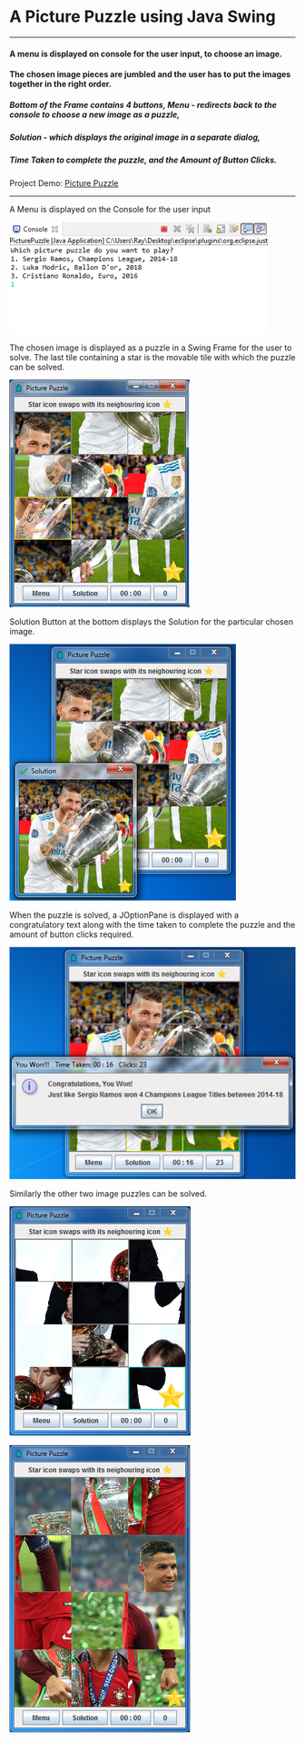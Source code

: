 # A Picture Puzzle using Java Swing
***
#### A menu is displayed on console for the user input, to choose an image.
#### The chosen image pieces are jumbled and the user has to put the images together in the right order.
##### Bottom of the Frame contains 4 buttons, Menu - redirects back to the console to choose a new image as a puzzle, 
##### Solution - which displays the original image in a separate dialog, 
##### Time Taken to complete the puzzle, and the Amount of Button Clicks.

Project Demo: [Picture Puzzle](https://replit.com/@MajinVegetaSSJ2/Picture-Puzzle?v=1)

---

A Menu is displayed on the Console for the user input

![Capture_PicturePuzzle_Console.PNG](https://github.com/04xRaynal/Picture_Puzzle_JavaSwing/blob/3a93f9a45fc0ac9a960a00289a2fae11a6c3186c/Captured%20Images/Capture_PicturePuzzle_Console.PNG)


The chosen image is displayed as a puzzle in a Swing Frame for the user to solve.
The last tile containing a star is the movable tile with which the puzzle can be solved.

![Capture_PicturePuzzle_Screen1.PNG](https://github.com/04xRaynal/Picture_Puzzle_JavaSwing/blob/3a93f9a45fc0ac9a960a00289a2fae11a6c3186c/Captured%20Images/Capture_PicturePuzzle_Screen1.PNG)


Solution Button at the bottom displays the Solution for the particular chosen image.

![Capture_PicturePuzzle_Solution_Screen1.PNG](https://github.com/04xRaynal/Picture_Puzzle_JavaSwing/blob/3a93f9a45fc0ac9a960a00289a2fae11a6c3186c/Captured%20Images/Capture_PicturePuzzle_Solution_Screen1.PNG)


When the puzzle is solved, a JOptionPane is displayed with a congratulatory text along with the time taken to complete the puzzle and the amount of button clicks required.

![Capture_PicturePuzzle_WonPane.PNG](https://github.com/04xRaynal/Picture_Puzzle_JavaSwing/blob/3a93f9a45fc0ac9a960a00289a2fae11a6c3186c/Captured%20Images/Capture_PicturePuzzle_WonPane.PNG)


Similarly the other two image puzzles can be solved.

![Capture_PicturePuzzle_Screen2.PNG](https://github.com/04xRaynal/Picture_Puzzle_JavaSwing/blob/3a93f9a45fc0ac9a960a00289a2fae11a6c3186c/Captured%20Images/Capture_PicturePuzzle_Screen2.PNG)

![Capture_PicturePuzzle_Screen3.PNG](https://github.com/04xRaynal/Picture_Puzzle_JavaSwing/blob/3a93f9a45fc0ac9a960a00289a2fae11a6c3186c/Captured%20Images/Capture_PicturePuzzle_Screen3.PNG)